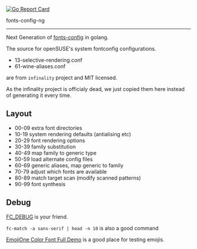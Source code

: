 [![Go Report Card](https://goreportcard.com/badge/github.com/marguerite/fonts-config-ng)](https://goreportcard.com/report/github.com/marguerite/fonts-config-ng)

fonts-config-ng

------

Next Generation of [fonts-config](https://github.com/openSUSE/fonts-config) in golang.

The source for openSUSE's system fontconfig configurations.

* 13-selective-rendering.conf
* 61-wine-aliases.conf

are from `infinality` project and MIT licensed.

As the infinality project is officialy dead, we just copied them here
instead of generating it every time.

## Layout

* 00-09 extra font directories
* 10-19 system rendering defaults (antialising etc)
* 20-29 font rendering options
* 30-39 family substitution
* 40-49 map family to generic type
* 50-59 load alternate config files
* 60-69 generic aliases, map generic to family
* 70-79 adjust which fonts are available
* 80-89 match target scan (modify scanned patterns)
* 90-99 font synthesis

## Debug

[FC_DEBUG](https://www.freedesktop.org/software/fontconfig/fontconfig-user.html#DEBUG) is your friend.

`fc-match -a sans-serif | head -n 10` is also a good command

[EmojiOne Color Font Full Demo](https://eosrei.github.io/emojione-color-font/full-demo.html) is a good place for testing emojis.
